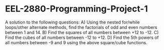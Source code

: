 # EEL-2880-Programming-Project-1
A solution to the following questions: 
  A) Using the nested for/while loops/other alternate methods, find the factorials of odd and even numbers between 1 and 14. 
  B) Find the squares of all numbers between +12 to -12. 
  C) Find the cubes of all numbers between -12 to +12. 
  D) Find the 5th powers of all numbers between -9 and 9 using the above square/cube functions.
